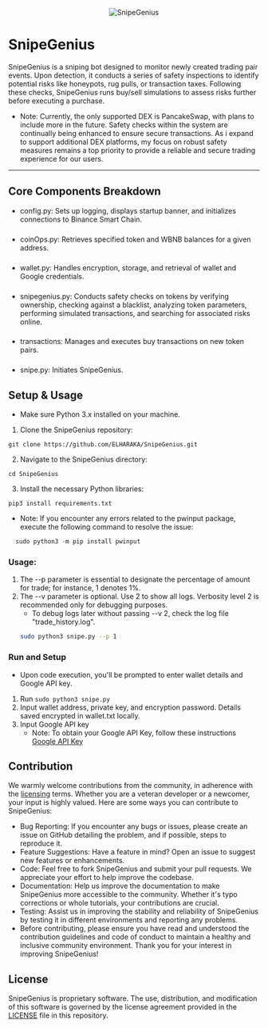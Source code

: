 <p align="center">
  <img src="https://i.ibb.co/NxVWh3q/snipegenius.webp" alt="SnipeGenius">
</p>

# SnipeGenius
SnipeGenius is a sniping bot designed to monitor newly created trading pair events. Upon detection, it conducts a series of safety inspections to identify potential risks like honeypots, rug pulls, or transaction taxes. Following these checks, SnipeGenius runs buy/sell simulations to assess risks further before executing a purchase.

* Note: Currently, the only supported DEX is PancakeSwap, with plans to include more in the future. Safety checks within the system are continually being enhanced to ensure secure transactions. As i expand to support additional DEX platforms, my focus on robust safety measures remains a top priority to provide a reliable and secure trading experience for our users.


---
## Core Components Breakdown
- config.py: Sets up logging, displays startup banner, and initializes connections to Binance Smart Chain.
###
- coinOps.py: Retrieves specified token and WBNB balances for a given address.
###
- wallet.py: Handles encryption, storage, and retrieval of wallet and Google credentials.
###
- snipegenius.py: Conducts safety checks on tokens by verifying ownership, checking against a blacklist, analyzing token parameters, performing simulated transactions, and searching for associated risks online.
###
- transactions: Manages and executes buy transactions on new token pairs.
###
- snipe.py: Initiates SnipeGenius.

## Setup & Usage
* Make sure Python 3.x installed on your machine.
1. Clone the SnipeGenius repository:
```
git clone https://github.com/ELHARAKA/SnipeGenius.git
```
2. Navigate to the SnipeGenius directory:
```
cd SnipeGenius
```
3. Install the necessary Python libraries:
```
pip3 install requirements.txt
```
* Note: If you encounter any errors related to the pwinput package, execute the following command to resolve the issue:
```python
  sudo python3 -m pip install pwinput
```

### Usage:
1. The --p parameter is essential to designate the percentage of amount for trade; for instance, 1 denotes 1%.
2. The --v parameter is optional. Use 2 to show all logs. Verbosity level 2 is recommended only for debugging purposes.
   * To debug logs later without passing --v 2, check the log file "trade_history.log".
   ```bash
   sudo python3 snipe.py --p 1
   ```

### Run and Setup
* Upon code execution, you'll be prompted to enter wallet details and Google API key.
1. Run `sudo python3 snipe.py`
2. Input wallet address, private key, and encryption password. Details saved encrypted in wallet.txt locally.
3. Input Google API key
   * Note: To obtain your Google API Key, follow these instructions [Google API Key](https://developers.google.com/webmaster-tools/search-console-api/v1/configure)

## Contribution
We warmly welcome contributions from the community, in adherence with the [licensing](https://github.com/ELHARAKA/SnipeGenius/blob/main/LICENSE) terms. Whether you are a veteran developer or a newcomer, your input is highly valued. Here are some ways you can contribute to SnipeGenius:

* Bug Reporting: If you encounter any bugs or issues, please create an issue on GitHub detailing the problem, and if possible, steps to reproduce it.
* Feature Suggestions: Have a feature in mind? Open an issue to suggest new features or enhancements.
* Code: Feel free to fork SnipeGenius and submit your pull requests. We appreciate your effort to help improve the codebase.
* Documentation: Help us improve the documentation to make SnipeGenius more accessible to the community. Whether it's typo corrections or whole tutorials, your contributions are crucial.
* Testing: Assist us in improving the stability and reliability of SnipeGenius by testing it in different environments and reporting any problems.
* Before contributing, please ensure you have read and understood the contribution guidelines and code of conduct to maintain a healthy and inclusive community environment. Thank you for your interest in improving SnipeGenius!

## License
SnipeGenius is proprietary software. The use, distribution, and modification of this software is governed by the license agreement provided in the [LICENSE](https://github.com/ELHARAKA/SnipeGenius/blob/main/LICENSE) file in this repository.
